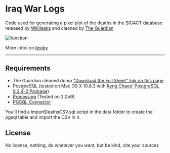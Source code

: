 Iraq War Logs
===========

Code used for generating a pixel plot of the deaths in the SIGACT database released by [Wikileaks](http://wikileaks.org/irq/) and cleaned by [The Guardian](http://www.guardian.co.uk/news/datablog/2010/oct/23/wikileaks-iraq-data-journalism#data)

![function](http://payload166.cargocollective.com/1/12/386728/5633020/function.jpg)

More infos on [leytey](http://leytey.net)
***

Requirements
-----------

* The Guardian cleaned dump ["Download the Full Sheet" link on this page](http://www.guardian.co.uk/news/datablog/2010/oct/23/wikileaks-iraq-data-journalism#data)
* PostgreSQL (tested on Mac OS X 10.8.3 with [Kyng Chaos' PostgreSQL 9.2.4-2 Package](http://www.kyngchaos.com/software/postgres))
* [Processing](http://processing.org/) (Tested on 2.0b9)
* [PGSQL Connector](http://jdbc.postgresql.org/download.html)

You'll find a importDeathsCSV.sql script in the data folder to create the pgsql table and import the CSV in it.

License
-----------
No license, nothing, do whatever you want, but be kind, cite your sources